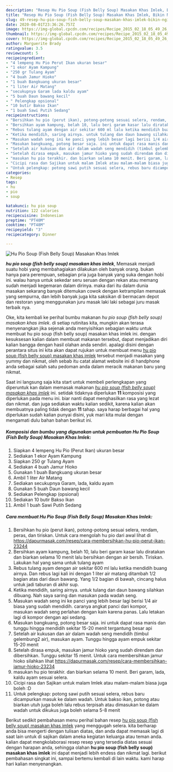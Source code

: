 ```yaml
---
description: "Resep Hu Pio Soup (Fish Belly Soup) Masakan Khas Imlek, Bikin Ngiler"
title: "Resep Hu Pio Soup (Fish Belly Soup) Masakan Khas Imlek, Bikin Ngiler"
slug: 49-resep-hu-pio-soup-fish-belly-soup-masakan-khas-imlek-bikin-ngiler
date: 2020-08-01T23:36:26.757Z
image: https://img-global.cpcdn.com/recipes/Recipe_2015_02_18_05_49_26_305_cc0783db7bcef98ae8d4/751x532cq70/hu-pio-soup-fish-belly-soup-masakan-khas-imlek-foto-resep-utama.jpg
thumbnail: https://img-global.cpcdn.com/recipes/Recipe_2015_02_18_05_49_26_305_cc0783db7bcef98ae8d4/751x532cq70/hu-pio-soup-fish-belly-soup-masakan-khas-imlek-foto-resep-utama.jpg
cover: https://img-global.cpcdn.com/recipes/Recipe_2015_02_18_05_49_26_305_cc0783db7bcef98ae8d4/751x532cq70/hu-pio-soup-fish-belly-soup-masakan-khas-imlek-foto-resep-utama.jpg
author: Marguerite Brady
ratingvalue: 3.5
reviewcount: 5
recipeingredient:
- "4 lempeng Hu Pio Perut Ikan ukuran besar"
- "1 ekor Ayam Kampung"
- "250 gr Tulang Ayam"
- "4 buah Jamur Hioko"
- "1 buah Bangkuang ukuran besar"
- "1 liter Air Matang"
- "secukupnya Garam lada kaldu ayam"
- "5 buah Daun bawang kecil"
- " Pelengkap opsional"
- "10 butir Bakso Ikan"
- "1 buah Sawi Putih Sedang"
recipeinstructions:
- "Bersihkan hu pio (perut ikan), potong-potong sesuai selera, rendam, peras, dan tiriskan. Untuk cara mengolah hu pio dari awal lihat di https://dapurmasak.com/resep/cara-membersihkan-hu-pio-perut-ikan-23244"
- "Bersihkan ayam kampung, belah 10, lalu beri garam kasar lalu diratakan dan biarkan selama 10 menit lalu bersihkan dengan air bersih. Tiriskan. Lakukan hal yang sama untuk tulang ayam"
- "Rebus tulang ayam dengan air sekitar 600 ml lalu ketika mendidih buang airnya. Dan rebus lagi kali ini dengan 1 liter air matang ditambah 1/2 bagian atas dari daun bawang. Yang 1/2 bagian di bawah, cincang halus untuk jadi taburan di akhir sup."
- "Ketika mendidih, saring airnya. untuk tulang dan daun bawang silahkan dibuang. Nah saya saring dan masukan pada wadah seng."
- "Masukan wadah seng ini ke panci yang lebih besar lagi berisi 1/4 air biasa yang sudah mendidih. caranya angkat panci dari kompor, masukan wadah seng perlahan dengan kain karena panas. Lalu letakan lagi di kompor dengan api sedang."
- "Masukan bangkuang, potong besar saja. ini untuk dapat rasa manis dan tunggu hingga mendidih sekitar 15-20 menit tergantung besar api"
- "Setelah air kukusan dan air dalam wadah seng mendidih (timbul gelembung2 air), masukan ayam. Tunggu hingga ayam empuk sekitar 15-20 menit"
- "Setelah dirasa empuk, masukan jamur hioko yang sudah direndam dan dibersihkan. Tunggu sekitar 15 menit. Untuk cara membersihkan jamur hioko silahkan lihat https://dapurmasak.com/resep/cara-membersihkan-jamur-hioko-23234"
- "masukan hu pio terakhir. dan biarkan selama 10 menit. Beri garam, lada, kaldu ayam sesuai selera."
- "Cicipi rasa dan Sajikan untuk malam Imlek atau malam-malam biasa juga boleh :D"
- "Untuk pelengkap: potong sawi putih sesuai selera, rebus baru dicampurkan masuk ke dalam wadah. Untuk bakso ikan, potong atau biarkan utuh juga boleh lalu rebus terpisah atau dimasukan ke dalam wadah untuk dikukus juga boleh selama 5-8 menit"
categories:
- Resep
tags:
- hu
- pio
- soup

katakunci: hu pio soup 
nutrition: 122 calories
recipecuisine: Indonesian
preptime: "PT40M"
cooktime: "PT48M"
recipeyield: "3"
recipecategory: Dinner

---
```



![Hu Pio Soup (Fish Belly Soup) Masakan Khas Imlek](https://img-global.cpcdn.com/recipes/Recipe_2015_02_18_05_49_26_305_cc0783db7bcef98ae8d4/751x532cq70/hu-pio-soup-fish-belly-soup-masakan-khas-imlek-foto-resep-utama.jpg)

<b><i>hu pio soup (fish belly soup) masakan khas imlek</i></b>, Memasak menjadi suatu hobi yang membahagiakan dilakukan oleh banyak orang. bukan hanya para perempuan, sebagian pria juga banyak yang suka dengan hobi ini. walau hanya untuk sekedar seru seruan dengan rekan atau memang sudah menjadi kegemaran dalam dirinya. maka dari itu dalam dunia masakan sekarang banyak ditemukan cowok dengan ketrampilan memasak yang sempurna, dan lebih banyak juga kita saksikan di bermacam depot dan restoran yang menggunakan juru masak laki laki sebagai juru masak terbaik nya.



Oke, kita kembali ke perihal bumbu makanan <i>hu pio soup (fish belly soup) masakan khas imlek</i>. di setiap rutinitas kita, mungkin akan terasa menyenangkan jika sejenak anda menyisihkan sebagian waktu untuk membuat hu pio soup (fish belly soup) masakan khas imlek ini. dengan kesuksesan kalian dalam membuat makanan tersebut, dapat menjadikan diri kalian bangga dengan hasil olahan anda sendiri. apalagi disini dengan perantara situs ini kita akan dapat rujukan untuk membuat menu <u>hu pio soup (fish belly soup) masakan khas imlek</u> tersebut menjadi masakan yang yummy dan nikmat, oleh sebab itu catat alamat website ini di handphone anda sebagai salah satu pedoman anda dalam meracik makanan baru yang nikmat.


Saat ini langsung saja kita start untuk membeli perlengkapan yang diperuntuk kan dalam memasak makanan <u><i>hu pio soup (fish belly soup) masakan khas imlek</i></u> ini. setidak tidaknya diperlukan <b>11</b> komposisi yang diperlukan pada menu ini. biar nanti dapat menghasilkan rasa yang lezat dan nikmat. dan juga sediakan waktu kalian sedikit, karena kalian akan membuatnya paling tidak dengan <b>11</b> tahap. saya harap berbagai hal yang diperlukan sudah kalian punyai disini, yuk mari kita mulai dengan mengamati dulu bahan bahan berikut ini.

<!--inarticleads1-->

##### Komposisi dan bumbu yang digunakan untuk pembuatan Hu Pio Soup (Fish Belly Soup) Masakan Khas Imlek:

1. Siapkan 4 lempeng Hu Pio (Perut Ikan) ukuran besar
1. Sediakan 1 ekor Ayam Kampung
1. Siapkan 250 gr Tulang Ayam
1. Sediakan 4 buah Jamur Hioko
1. Gunakan 1 buah Bangkuang ukuran besar
1. Ambil 1 liter Air Matang
1. Sediakan secukupnya Garam, lada, kaldu ayam
1. Gunakan 5 buah Daun bawang kecil
1. Sediakan  Pelengkap (opsional)
1. Sediakan 10 butir Bakso Ikan
1. Ambil 1 buah Sawi Putih Sedang




<!--inarticleads2-->

##### Cara membuat Hu Pio Soup (Fish Belly Soup) Masakan Khas Imlek:

1. Bersihkan hu pio (perut ikan), potong-potong sesuai selera, rendam, peras, dan tiriskan. Untuk cara mengolah hu pio dari awal lihat di https://dapurmasak.com/resep/cara-membersihkan-hu-pio-perut-ikan-23244
1. Bersihkan ayam kampung, belah 10, lalu beri garam kasar lalu diratakan dan biarkan selama 10 menit lalu bersihkan dengan air bersih. Tiriskan. Lakukan hal yang sama untuk tulang ayam
1. Rebus tulang ayam dengan air sekitar 600 ml lalu ketika mendidih buang airnya. Dan rebus lagi kali ini dengan 1 liter air matang ditambah 1/2 bagian atas dari daun bawang. Yang 1/2 bagian di bawah, cincang halus untuk jadi taburan di akhir sup.
1. Ketika mendidih, saring airnya. untuk tulang dan daun bawang silahkan dibuang. Nah saya saring dan masukan pada wadah seng.
1. Masukan wadah seng ini ke panci yang lebih besar lagi berisi 1/4 air biasa yang sudah mendidih. caranya angkat panci dari kompor, masukan wadah seng perlahan dengan kain karena panas. Lalu letakan lagi di kompor dengan api sedang.
1. Masukan bangkuang, potong besar saja. ini untuk dapat rasa manis dan tunggu hingga mendidih sekitar 15-20 menit tergantung besar api
1. Setelah air kukusan dan air dalam wadah seng mendidih (timbul gelembung2 air), masukan ayam. Tunggu hingga ayam empuk sekitar 15-20 menit
1. Setelah dirasa empuk, masukan jamur hioko yang sudah direndam dan dibersihkan. Tunggu sekitar 15 menit. Untuk cara membersihkan jamur hioko silahkan lihat https://dapurmasak.com/resep/cara-membersihkan-jamur-hioko-23234
1. masukan hu pio terakhir. dan biarkan selama 10 menit. Beri garam, lada, kaldu ayam sesuai selera.
1. Cicipi rasa dan Sajikan untuk malam Imlek atau malam-malam biasa juga boleh :D
1. Untuk pelengkap: potong sawi putih sesuai selera, rebus baru dicampurkan masuk ke dalam wadah. Untuk bakso ikan, potong atau biarkan utuh juga boleh lalu rebus terpisah atau dimasukan ke dalam wadah untuk dikukus juga boleh selama 5-8 menit




Berikut sedikit pembahasan menu perihal bahan resep <u>hu pio soup (fish belly soup) masakan khas imlek</u> yang menggugah selera. kita berharap anda bisa mengerti dengan tulisan diatas, dan anda dapat memasak lagi di saat lain untuk di sajikan dalam aneka kegiatan keluarga atau teman anda. kalian dapat mengkolaborasi resep resep yang tersedia diatas sesuai dengan harapan anda, sehingga olahan <b>hu pio soup (fish belly soup) masakan khas imlek</b> ini dapat menjadi lebih endess dan nikmat lagi. berikut pembahasan singkat ini, sampai bertemu kembali di lain waktu. kami harap hari kalian menyenangkan.
